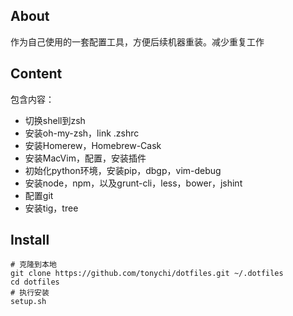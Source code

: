 About
-----------

作为自己使用的一套配置工具，方便后续机器重装。减少重复工作

Content
-----------

包含内容：

* 切换shell到zsh
* 安装oh-my-zsh，link .zshrc
* 安装Homerew，Homebrew-Cask
* 安装MacVim，配置，安装插件
* 初始化python环境，安装pip，dbgp，vim-debug
* 安装node，npm，以及grunt-cli，less，bower，jshint
* 配置git
* 安装tig，tree

Install
-----------

```
# 克隆到本地
git clone https://github.com/tonychi/dotfiles.git ~/.dotfiles
cd dotfiles 
# 执行安装
setup.sh
```

